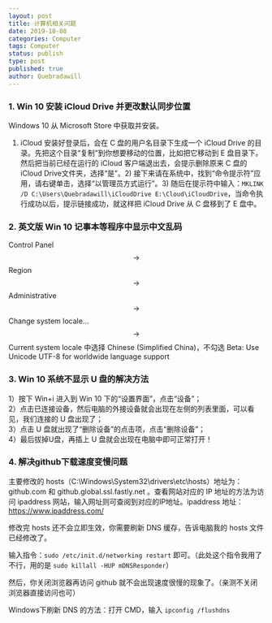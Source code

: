 ```yaml
---
layout: post
title: 计算机相关问题
date: 2019-10-08
categories: Computer
tags: Computer
status: publish
type: post
published: true
author: Quebradawill
---
```


### 1. Win 10 安装 iCloud Drive 并更改默认同步位置

Windows 10 从 Microsoft Store 中获取并安装。

1) iCloud 安装好登录后，会在 C 盘的用户名目录下生成一个 iCloud Drive 的目录。先把这个目录“复制”到你想要移动的位置，比如把它移动到 E 盘目录下。然后把当前已经在运行的 iCloud 客户端退出去，会提示删除原来 C 盘的iCloud Drive文件夹，选择“是”。2) 接下来请在系统中，找到“命令提示符”应用，请右键单击，选择“以管理员方式运行”。3) 随后在提示符中输入：`MKLINK /D C:\Users\Quebradawill\iCloudDrive E:\Cloud\iCloudDrive`，当命令执行成功以后，提示链接成功，就这样把 iCloud Drive 从 C 盘移到了 E 盘中。

### 2. 英文版 Win 10 记事本等程序中显示中文乱码

Control Panel $$\to$$ Region $$\to$$ Administrative $$\to$$ Change system locale... $$\to$$ Current system locale 中选择 Chinese (Simplified China)，不勾选 Beta: Use Unicode UTF-8 for worldwide language support

### 3. Win 10 系统不显示 U 盘的解决方法

1）按下 Win+i 进入到 Win 10 下的“设置界面”，点击“设备”；<br>2）点击已连接设备，然后电脑的外接设备就会出现在左侧的列表里面，可以看见，我们连接的 U 盘出现了；<br>3）点击 U 盘就出现了“删除设备”的点击项，点击“删除设备”；<br>4）最后拔掉U盘，再插上 U 盘就会出现在电脑中即可正常打开！

### 4. 解决github下载速度变慢问题

主要修改的 hosts（C:\Windows\System32\drivers\etc\hosts）地址为：github.com 和 github.global.ssl.fastly.net 。查看网站对应的 IP 地址的方法为访问 ipaddress 网站，输入网址则可查阅到对应的IP地址。ipaddress 地址：https://www.ipaddress.com/

修改完 hosts 还不会立即生效，你需要刷新 DNS 缓存，告诉电脑我的 hosts 文件已经修改了。

输入指令：`sudo /etc/init.d/networking restart` 即可。（此处这个指令我用了不行，用的是 `sudo killall -HUP mDNSResponder`）

然后，你关闭浏览器再访问 github 就不会出现速度很慢的现象了。（亲测不关闭浏览器直接访问也可）

Windows下刷新 DNS 的方法：打开 CMD，输入 `ipconfig /flushdns`